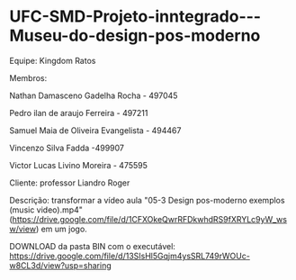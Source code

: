 # UFC-SMD-Projeto-inntegrado---Museu-do-design-pos-moderno

Equipe: Kingdom Ratos

Membros:

  Nathan Damasceno Gadelha Rocha - 497045
  
  Pedro ilan de araujo Ferreira - 497211
  
  Samuel Maia de Oliveira Evangelista - 494467
  
  Vincenzo Silva Fadda -499907
  
  Victor Lucas Livino Moreira - 475595
  
Cliente: professor Liandro Roger

Descrição: transformar a vídeo aula "05-3 Design pos-moderno exemplos (music video).mp4"(https://drive.google.com/file/d/1CFXOkeQwrRFDkwhdRS9fXRYLc9yW_wsw/view) em um jogo.

DOWNLOAD da pasta BIN com o executável: https://drive.google.com/file/d/13SIsHl5Gqjm4ysSRL749rWOUc-w8CL3d/view?usp=sharing
